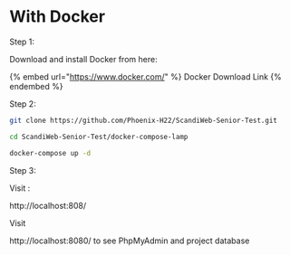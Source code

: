 # With Docker

Step 1:

Download and install Docker from here:

{% embed url="https://www.docker.com/" %}
Docker Download Link
{% endembed %}

Step 2:

```sh
git clone https://github.com/Phoenix-H22/ScandiWeb-Senior-Test.git
```

```sh
cd ScandiWeb-Senior-Test/docker-compose-lamp
```

```sh
docker-compose up -d
```

Step 3:

Visit :

http://localhost:808/&#x20;

Visit&#x20;

http://localhost:8080/ to see PhpMyAdmin and project database
